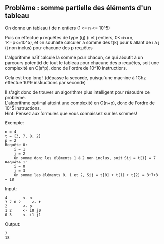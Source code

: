 ## Problème : somme partielle des éléments d'un tableau
On donne un tableau t de n entiers (1 <= n <= 10^5)

Puis on effectue p requêtes de type (i,j) (i et j entiers, 0<=i<=n, 1<=p<=10^5),
et on souhaite calculer la somme des t[k] pour k allant de i à j (j non inclus) pour chacune des p requêtes

L'algorithme naïf calcule la somme pour chacun, ce qui aboutit à un parcours potentiel de
tout le tableau pour chacune des p requêtes, soit une complexité en O(n*p),
donc de l'ordre de 10^10 instructions.

Cela est trop long ! (dépasse la seconde, puisqu'une machine à 1Ghz effectue 10^9 instructions par seconde)

Il s'agit donc de trouver un algorithme plus intelligent pour résoudre ce problème.  
L'algorithme optimal atteint une complexité en O(n+p), donc de l'ordre de 10^5 instructions.  
Hint: Pensez aux formules que vous connaissez sur les sommes!

Exemple:
```
n = 4
t = [3, 7, 8, 2]
p = 2
Requête 0:
	i = 1
	j = 2
	On somme donc les éléments 1 à 2 non inclus, soit Sij = t[1] = 7
Requête 1:
	i = 0
	j = 3
	On somme les éléments 0, 1 et 2, Sij = t[0] + t[1] + t[2] = 3+7+8 = 18
```

Input:
```
4		<- n
3 7 8 2		<- t
2		<- p
1 2		<- i0 j0
0 3		<- i1 j1
```

Output:
```
7
18
```
